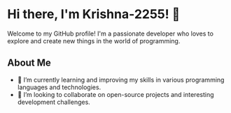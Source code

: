 
# Hi there, I'm Krishna-2255! 👋

Welcome to my GitHub profile! I'm a passionate developer who loves to explore and create new things in the world of programming.

## About Me

- 🌱 I’m currently learning and improving my skills in various programming languages and technologies.
- 👯 I’m looking to collaborate on open-source projects and interesting development challenges.
<!--
**Krishna-2255/Krishna-2255** is a ✨ _special_ ✨ repository because its `README.md` (this file) appears on your GitHub profile.

Here are some ideas to get you started:

- 🔭 I’m currently working on ...
- 🌱 I’m currently learning ...
- 👯 I’m looking to collaborate on ...
- 🤔 I’m looking for help with ...
- 💬 Ask me about ...
- 📫 How to reach me: ...
- 😄 Pronouns: ...
- ⚡ Fun fact: ...
-->
